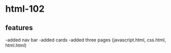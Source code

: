 # html-102
## features
-added nav bar
-added cards
-added three pages (javascript.html, css.html, html.html)
